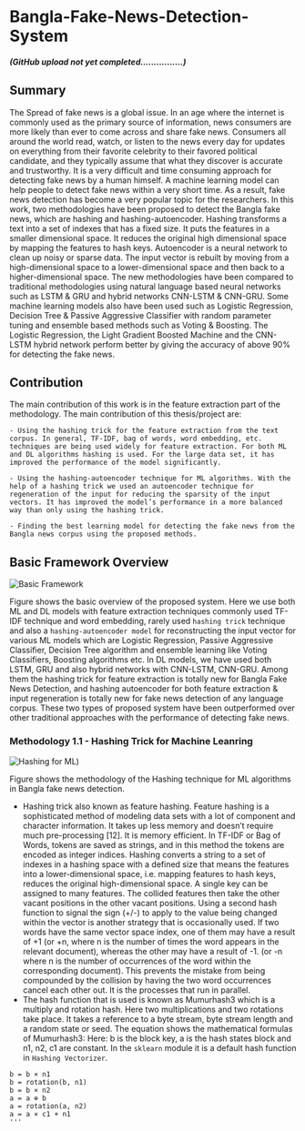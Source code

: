 # Bangla-Fake-News-Detection-System #
##### (GitHub upload not yet completed................)

## Summary ##
The Spread of fake news is a global issue. In an age where the internet is commonly used as the primary source of information, news consumers are more likely than ever to come across and share fake news. Consumers all around the world read, watch, or listen to the news every day for updates on everything from their favorite celebrity to their favored political candidate, and they typically assume that what they discover is accurate and trustworthy. It is a very difficult and time consuming approach for detecting fake news by a human himself. A machine learning model can help people to detect fake news within a very short time. As a result, fake news detection has become a very popular topic for the researchers. In this work, two methodologies have been proposed to detect the Bangla fake news, which are hashing and hashing-autoencoder. Hashing transforms a text into a set of indexes that has a fixed size. It puts the features in a smaller dimensional space. It reduces the original high dimensional space by mapping the features to hash keys. Autoencoder is a neural network to clean up noisy or sparse data. The input vector is rebuilt by moving from a high-dimensional space to a lower-dimensional space and then back to a higher-dimensional space. The new methodologies have been compared to traditional methodologies using natural language based neural networks such as LSTM & GRU and hybrid networks CNN-LSTM & CNN-GRU. Some machine learning models also have been used such as Logistic Regression, Decision Tree & Passive Aggressive Classifier with random parameter tuning and ensemble based methods such as Voting & Boosting. The Logistic Regression, the Light Gradient Boosted Machine and the CNN-LSTM hybrid network perform better by giving the accuracy of above 90% for detecting the fake news.

## Contribution ##
The main contribution of this work is in the feature extraction part of the methodology. The main contribution of this thesis/project are:

`- Using the hashing trick for the feature extraction from the text corpus. In general, TF-IDF, bag of words, word embedding, etc. techniques are being used widely for feature extraction. For both ML and DL algorithms hashing is used. For the large data set, it has improved the performance of the model significantly.`

`- Using the hashing-autoencoder technique for ML algorithms. With the help of a hashing trick we used an autoencoder technique for regeneration of the input for reducing the sparsity of the input vectors. It has improved the model’s performance in a more balanced way than only using the hashing trick.`

`- Finding the best learning model for detecting the fake news from the Bangla news corpus using the proposed methods.`

## Basic Framework Overview ##
![Basic Framework](https://github.com/nafiul-araf/Bangla-Fake-News-Detection-System/blob/main/Framework-Overview.drawio.png)

Figure shows the basic overview of the proposed system. Here we use both ML and DL models with feature extraction techniques commonly used TF-IDF technique and word embedding, rarely used `hashing trick` technique and also a `hashing-autoencoder model` for reconstructing the input vector for various ML models which are Logistic Regression, Passive Aggressive Classifier, Decision Tree algorithm and ensemble learning like Voting Classifiers, Boosting algorithms etc. In DL models, we have used both LSTM, GRU and also hybrid networks with CNN-LSTM, CNN-GRU. Among them the hashing trick for feature extraction is totally new for Bangla Fake News Detection, and hashing autoencoder for both feature extraction & input regeneration is totally new for fake news detection of any language corpus. These two types of proposed system have been outperformed over other traditional approaches with the performance of detecting fake news.

### Methodology 1.1 - Hashing Trick for Machine Leanring
![Hashing for ML](https://github.com/nafiul-araf/Bangla-Fake-News-Detection-System/blob/main/Hashing-ML-Methodo.drawio.png))

Figure shows the methodology of the Hashing technique for ML algorithms in Bangla fake news detection. 

- Hashing trick also known as feature hashing. Feature hashing is a sophisticated method of modeling data sets with a lot of component and character information. It takes up less memory and doesn’t require much pre-processing [12]. It is memory efficient. In TF-IDF or Bag of Words, tokens are saved as strings, and in this method the tokens are encoded as integer indices. Hashing converts a string to a set of indexes in a hashing space with a defined size that means the features into a lower-dimensional space, i.e. mapping features to hash keys, reduces the original high-dimensional space. A single key can be assigned to many features. The collided features then take the other vacant positions in the other vacant positions. Using a second hash function to signal the sign (+/-) to apply to the value being changed within the vector is another strategy that is occasionally used. If two words have the same vector space index, one of them may have a result of +1 (or +n, where n is the number of times the word appears in the relevant document), whereas the other may have a result of -1. (or -n where n is the number of occurrences of the word within the corresponding document). This prevents the mistake from being compounded by the collision by having the two word occurrences cancel each other out. It is the processes that run in parallel.
- The hash function that is used is known as Mumurhash3 which is a multiply and rotation hash. Here two multiplications and two rotations take place. It takes a reference to a byte stream, byte stream length and a random state or seed. The equation shows the mathematical formulas of Mumurhash3: Here: b is the block key, a is the hash states block and n1, n2, c1 are constant. In the `sklearn` module it is a default hash function in `Hashing Vectorizer`.

```
b = b × n1
b = rotation(b, n1)
b = b × n2
a = a ⊕ b
a = rotation(a, n2)
a = a × c1 + n1
'''
